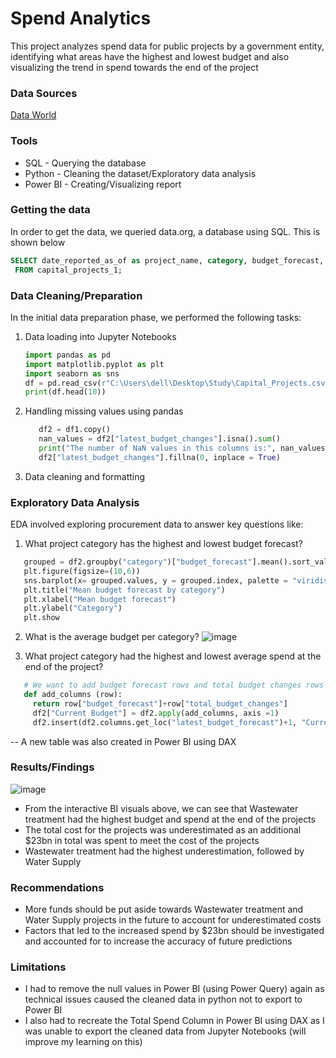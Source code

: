 # Spend Analytics
This project analyzes spend data for public projects by a government entity, identifying what areas have the highest and lowest budget and also visualizing the trend in spend towards the end of the project

### Data Sources
[Data World](https://data.world/city-of-ny/n7gv-k5yt)

### Tools
- SQL - Querying the database
- Python - Cleaning the dataset/Exploratory data analysis
- Power BI - Creating/Visualizing report

### Getting the data
In order to get the data, we queried data.org, a database using SQL. This is shown below
```sql
SELECT date_reported_as_of as project_name, category, budget_forecast, latest_budget_changes, total_budget_changes
 FROM capital_projects_1;
```
### Data Cleaning/Preparation
In the initial data preparation phase, we performed the following tasks:
1. Data loading into Jupyter Notebooks
   ```python
   import pandas as pd
   import matplotlib.pyplot as plt
   import seaborn as sns
   df = pd.read_csv(r"C:\Users\dell\Desktop\Study\Capital_Projects.csv")
   print(df.head(10))
   ```

2. Handling missing values using pandas
   ```python
      df2 = df1.copy()
      nan_values = df2["latest_budget_changes"].isna().sum()
      print("The number of NaN values in this columns is:", nan_values)
      df2["latest_budget_changes"].fillna(0, inplace = True)
   ```
3. Data cleaning and formatting

### Exploratory Data Analysis
EDA involved exploring procurement data to answer key questions like:
1. What project category has the highest and lowest budget forecast?
  ```python
     grouped = df2.groupby("category")["budget_forecast"].mean().sort_values(ascending=True)
     plt.figure(figsize=(10,6))
     sns.barplot(x= grouped.values, y = grouped.index, palette = "viridis")
     plt.title("Mean budget forecast by category")
     plt.xlabel("Mean budget forecast")
     plt.ylabel("Category")
     plt.show
  ```
2. What is the average budget per category?
   ![image](https://github.com/viciousgil/procurement/assets/139291982/0075d06c-9389-4a72-ad64-64faed95dc22)

3. What project category had the highest and lowest average spend at the end of the project?
 ```python
    # We want to add budget forecast rows and total budget changes rows to give us a column that shows the current budget
    def add_columns (row):
      return row["budget_forecast"]+row["total_budget_changes"]
      df2["Current Budget"] = df2.apply(add_columns, axis =1)
      df2.insert(df2.columns.get_loc("latest_budget_forecast")+1, "Current Budget", df2["Current Budget"])
```
-- A new table was also created in Power BI using DAX
### Results/Findings
![image](https://github.com/viciousgil/procurement/assets/139291982/5f059f52-1370-4b19-b1fa-b977af959a5e)
- From the interactive BI visuals above, we can see that Wastewater treatment had the highest budget and spend at the end of the projects
- The total cost for the projects was underestimated as an additional $23bn in total was spent to meet the cost of the projects
- Wastewater treatment had the highest underestimation, followed by Water Supply

### Recommendations
- More funds should be put aside towards Wastewater treatment and Water Supply projects in the future to account for underestimated costs
- Factors that led to the increased spend by $23bn should be investigated and accounted for to increase the accuracy of future predictions

### Limitations
- I had to remove the null values in Power BI (using Power Query) again as technical issues caused the cleaned data in python not to export to Power BI
- I also had to recreate the Total Spend Column in Power BI using DAX as I was unable to export the cleaned data from Jupyter Notebooks (will improve my learning on this)
